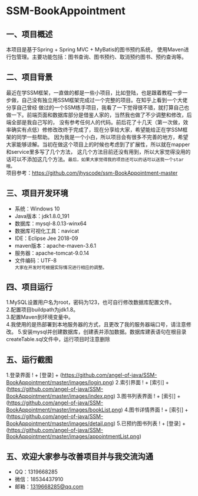 # SSM-BookAppointment
一、项目概述
--
本项目是基于Spring + Spring MVC + MyBatis的图书预约系统，
使用Maven进行包管理。主要功能包括：图书查询、图书预约、取消预约图书、预约查询等。

二、项目背景
---
最近在学SSM框架，一直做的都是一些小项目，比如登陆，也是跟着教程一步一步做，自己没有独立用SSM框架完成过一个完整的项目。在知乎上看到一个大佬分享自己曾经
做过的一个SSM练手项目，我看了一下觉得很不错，就打算自己也做一下。前端页面和数据库部分是借鉴人家的，当然我也做了不少调整和修改，后端全部是我自己写的，
没有参考任何人的代码。前后花了十几天（第一次做，效率确实有点低）修修改改终于完成了，现在分享给大家，希望能给正在学SSM框架的同学一些帮助。
因为我是一个小白，所以项目会有很多不完善的地方，希望大家能够谅解。当初在做这个项目上的时候也考虑到了扩展性，所以就在mapper和service里多写了几个方法，
这几个方法目前还没有用到，所以大家觉得没用的话可以不添加这几个方法。`最后，如果大家觉得我的项目还可以的话可以送我一个star哦。`<br>
项目参考：https://github.com/jhyscode/ssm-BookAppointment-master<br>

三、项目开发环境
---
* 系统：Windows 10 <br>
* Java版本：jdk1.8.0_191 <br>
* 数据库：mysql-8.0.13-winx64 <br>
* 数据库可视化工具：navicat <br>
* IDE：Eclipse Jee 2018-09 <br>
* maven版本：apache-maven-3.6.1 <br>
* 服务器：apache-tomcat-9.0.14 <br>
* 文件编码：UTF-8 <br>
`大家在开发时可根据实际情况进行相应的调整。` <br>

四、项目运行
--
1.MySQL设置用户名为root，密码为123，也可自行修改数据库配置文件。 <br>
2.配置项目buildpath为jdk1.8。 <br>
3.配置Maven到环境变量中。 <br>
4.我使用的是热部署到本地服务器的方式，且更改了我的服务器端口号，请注意修改。
5.安装mysql并创建数据库，创建表并添加数据。数据库建表语句在根目录createTable.sql文件中，运行项目时注意删除 <br>

五、运行截图
---
1.登录界面
! + [登录] + (https://github.com/angel-of-java/SSM-BookAppointment/master/images/login.png)
2.索引界面
! + [索引] + (https://github.com/angel-of-java/SSM-BookAppointment/master/images/index.png)
3.图书列表界面
! + [索引] + (https://github.com/angel-of-java/SSM-BookAppointment/master/images/bookList.png)
4.图书详情界面
! + [索引] + (https://github.com/angel-of-java/SSM-BookAppointment/master/images/detail.png)
5.已预约图书列表
! + [登录] + (https://github.com/angel-of-java/SSM-BookAppointment/master/images/appointmentList.png)

五、欢迎大家参与改善项目并与我交流沟通
---
* QQ：1319668285
* 微信：18534437910
* 邮箱：1319668285@qq.com
